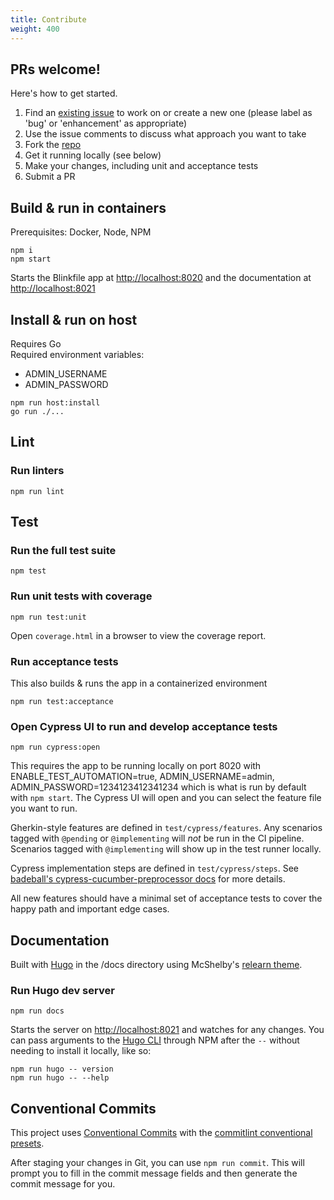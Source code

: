 ```yaml
---
title: Contribute
weight: 400
---
```

## PRs welcome!

Here's how to get started.
1. Find an [existing issue](https://github.com/benjohns1/blinkfile/issues) to work on or create a new one (please label as 'bug' or 'enhancement' as appropriate)
2. Use the issue comments to discuss what approach you want to take
3. Fork the [repo](https://github.com/benjohns1/blinkfile)
4. Get it running locally (see below)
5. Make your changes, including unit and acceptance tests
6. Submit a PR

## Build & run in containers
Prerequisites: Docker, Node, NPM
```
npm i
npm start
```
Starts the Blinkfile app at [http://localhost:8020](http://localhost:8020) and the documentation at [http://localhost:8021](http://localhost:8021)  

## Install & run on host
Requires Go  
Required environment variables:
- ADMIN_USERNAME
- ADMIN_PASSWORD
```
npm run host:install
go run ./...
```

## Lint
### Run linters
```
npm run lint
```

## Test
### Run the full test suite
```
npm test
```

### Run unit tests with coverage
```
npm run test:unit
```
Open `coverage.html` in a browser to view the coverage report.

### Run acceptance tests
This also builds & runs the app in a containerized environment
```
npm run test:acceptance
```

### Open Cypress UI to run and develop acceptance tests
```
npm run cypress:open
```
This requires the app to be running locally on port 8020 with ENABLE_TEST_AUTOMATION=true, ADMIN_USERNAME=admin, ADMIN_PASSWORD=1234123412341234 which is what is run by default with `npm start`. The Cypress UI will open and you can select the feature file you want to run. 

Gherkin-style features are defined in `test/cypress/features`. Any scenarios tagged with `@pending` or `@implementing`
will _not_ be run in the CI pipeline. Scenarios tagged with `@implementing` will show up in the test runner locally.

Cypress implementation steps are defined in `test/cypress/steps`. See
[badeball's cypress-cucumber-preprocessor docs](https://github.com/badeball/cypress-cucumber-preprocessor/blob/master/docs/readme.md)
for more details.

All new features should have a minimal set of acceptance tests to cover the happy path and important edge cases.

## Documentation
Built with [Hugo](https://gohugo.io/) in the /docs directory using McShelby's [relearn theme](https://github.com/McShelby/hugo-theme-relearn).

### Run Hugo dev server
```
npm run docs
```
Starts the server on [http://localhost:8021](http://localhost:8021) and watches for any changes. You can pass arguments to the [Hugo CLI](https://gohugo.io/commands/hugo/) through NPM after the `--` without needing to install it locally, like so:
```
npm run hugo -- version
npm run hugo -- --help
```

## Conventional Commits
This project uses [Conventional Commits](https://www.conventionalcommits.org) with the [commitlint conventional presets](https://github.com/conventional-changelog/commitlint).

After staging your changes in Git, you can use `npm run commit`. This will prompt you to fill in the commit message fields and then generate the commit message for you.
